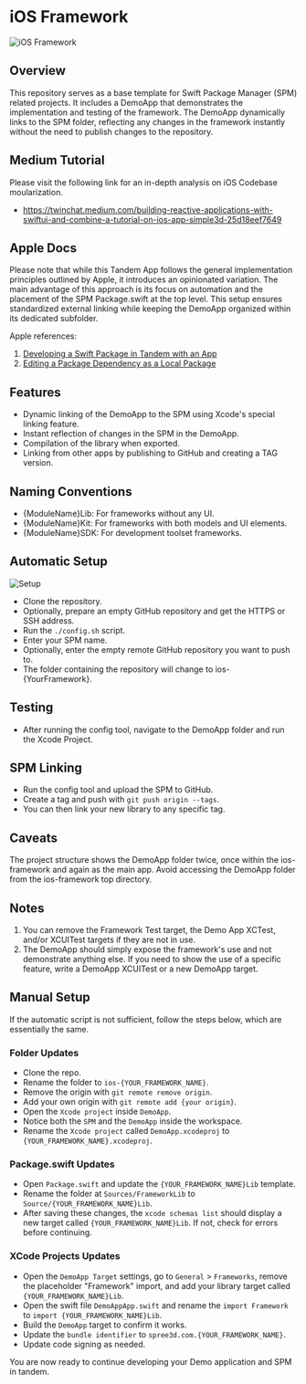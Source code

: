 # iOS Framework
![iOS Framework](https://github.com/hassanvfx/ios-framework/assets/425926/0e2d791e-15f7-467e-8ddb-04ebb871796d)

## Overview
This repository serves as a base template for Swift Package Manager (SPM) related projects. It includes a DemoApp that demonstrates the implementation and testing of the framework. The DemoApp dynamically links to the SPM folder, reflecting any changes in the framework instantly without the need to publish changes to the repository.

## Medium Tutorial

Please visit the following link for an in-depth analysis on iOS Codebase moularization.
- https://twinchat.medium.com/building-reactive-applications-with-swiftui-and-combine-a-tutorial-on-ios-app-simple3d-25d18eef7649

## Apple Docs

Please note that while this Tandem App follows the general implementation principles outlined by Apple, it introduces an opinionated variation. The main advantage of this approach is its focus on automation and the placement of the SPM Package.swift at the top level. This setup ensures standardized external linking while keeping the DemoApp organized within its dedicated subfolder.

Apple references:

1. [Developing a Swift Package in Tandem with an App](https://developer.apple.com/documentation/xcode/developing-a-swift-package-in-tandem-with-an-app)
2. [Editing a Package Dependency as a Local Package](https://developer.apple.com/documentation/xcode/editing-a-package-dependency-as-a-local-package)

## Features
- Dynamic linking of the DemoApp to the SPM using Xcode's special linking feature.
- Instant reflection of changes in the SPM in the DemoApp.
- Compilation of the library when exported.
- Linking from other apps by publishing to GitHub and creating a TAG version.

## Naming Conventions
- {ModuleName}Lib: For frameworks without any UI.
- {ModuleName}Kit: For frameworks with both models and UI elements.
- {ModuleName}SDK: For development toolset frameworks.

## Automatic Setup
![Setup](https://github.com/hassanvfx/ios-framework/assets/425926/8cb61044-36ba-48e4-9a0d-e2b736d767af)

- Clone the repository.
- Optionally, prepare an empty GitHub repository and get the HTTPS or SSH address.
- Run the `./config.sh` script.
- Enter your SPM name.
- Optionally, enter the empty remote GitHub repository you want to push to.
- The folder containing the repository will change to ios-{YourFramework}.

## Testing
- After running the config tool, navigate to the DemoApp folder and run the Xcode Project.

## SPM Linking
- Run the config tool and upload the SPM to GitHub.
- Create a tag and push with `git push origin --tags`.
- You can then link your new library to any specific tag.

## Caveats
The project structure shows the DemoApp folder twice, once within the ios-framework and again as the main app. Avoid accessing the DemoApp folder from the ios-framework top directory.

## Notes
1. You can remove the Framework Test target, the Demo App XCTest, and/or XCUITest targets if they are not in use.
2. The DemoApp should simply expose the framework's use and not demonstrate anything else. If you need to show the use of a specific feature, write a DemoApp XCUITest or a new DemoApp target.

## Manual Setup
If the automatic script is not sufficient, follow the steps below, which are essentially the same.

### Folder Updates
- Clone the repo.
- Rename the folder to `ios-{YOUR_FRAMEWORK_NAME}`.
- Remove the origin with `git remote remove origin`.
- Add your own origin with `git remote add {your origin}`.
- Open the `Xcode project` inside `DemoApp`.
- Notice both the `SPM` and the `DemoApp` inside the workspace.
- Rename the `Xcode project` called `DemoApp.xcodeproj` to `{YOUR_FRAMEWORK_NAME}.xcodeproj`.

### Package.swift Updates
- Open `Package.swift` and update the `{YOUR_FRAMEWORK_NAME}Lib` template.
- Rename the folder at `Sources/FrameworkLib` to `Source/{YOUR_FRAMEWORK_NAME}Lib`.
- After saving these changes, the `xcode schemas list` should display a new target called `{YOUR_FRAMEWORK_NAME}Lib`. If not, check for errors before continuing.

### XCode Projects Updates
- Open the `DemoApp Target` settings, go to `General` > `Frameworks`, remove the placeholder "Framework" import, and add your library target called `{YOUR_FRAMEWORK_NAME}Lib`.
- Open the swift file `DemoAppApp.swift` and rename the `import Framework` to `import {YOUR_FRAMEWORK_NAME}Lib`.
- Build the `DemoApp` target to confirm it works.
- Update the `bundle identifier` to `spree3d.com.{YOUR_FRAMEWORK_NAME}`.
- Update code signing as needed.

You are now ready to continue developing your Demo application and SPM in tandem.
